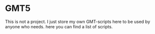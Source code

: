# GMT5
This is not a project. I just store my own GMT-scripts here to be used by anyone who needs. 
here you can find a list of scripts.
